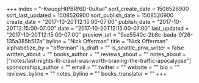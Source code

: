 +++
index = "-KwuqpHtPBRf6D-0uXwI"
sort_create_date = 1508526900
sort_last_updated = 1508526900
sort_publish_date = 1508526900
create_date = "2017-10-20T12:15:00-07:00"
publish_date = "2017-10-20T12:15:00-07:00"
date = "2017-10-20T12:15:00-07:00"
last_updated = "2017-10-20T12:15:00-07:00"
preview_url = "9aa5540c-2b8c-bada-9f26-135a385b517a"
byline = "Nick Offerman"
title = "Nick Offerman"
alphabetize_by = "offerman"
is_draft = ""
is_seattle_pnw_writer = false
written_about = ""
books_author = ""
reviews_about = ""
notes_about = ["notes/last-nights-lit-crawl-was-worth-braving-the-traffic-apocalypse"]
sponsorships_author = ""
email = ""
twitter = ""
website = ""
bio = ""
reviews_byline = ""
notes_byline = ""
books_translator = ""
+++
